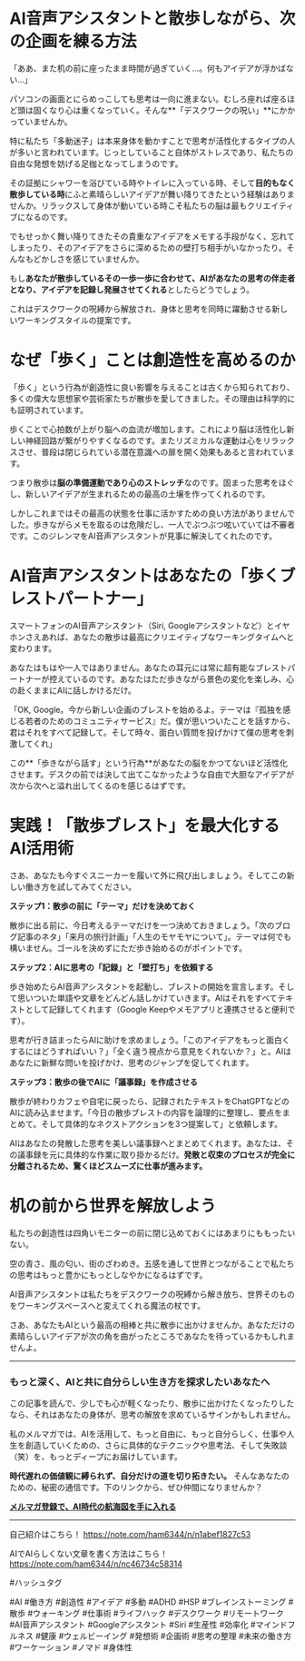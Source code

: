 
# AI音声アシスタントと散歩しながら、次の企画を練る方法

「ああ、また机の前に座ったまま時間が過ぎていく…。何もアイデアが浮かばない…」

パソコンの画面とにらめっこしても思考は一向に進まない。むしろ座れば座るほど頭は固くなり心は重くなっていく。そんな**「デスクワークの呪い」**にかかっていませんか。

特に私たち「多動迷子」は本来身体を動かすことで思考が活性化するタイプの人が多いと言われています。じっとしていること自体がストレスであり、私たちの自由な発想を妨げる足枷となってしまうのです。

その証拠にシャワーを浴びている時やトイレに入っている時、そして**目的もなく散歩している時**にふと素晴らしいアイデアが舞い降りてきたという経験はありませんか。リラックスして身体が動いている時こそ私たちの脳は最もクリエイティブになるのです。

でもせっかく舞い降りてきたその貴重なアイデアをメモする手段がなく、忘れてしまったり、そのアイデアをさらに深めるための壁打ち相手がいなかったり。そんなもどかしさを感じていませんか。

もし**あなたが散歩しているその一歩一歩に合わせて、AIがあなたの思考の伴走者となり、アイデアを記録し発展させてくれる**としたらどうでしょう。

これはデスクワークの呪縛から解放され、身体と思考を同時に躍動させる新しいワーキングスタイルの提案です。

# なぜ「歩く」ことは創造性を高めるのか

「歩く」という行為が創造性に良い影響を与えることは古くから知られており、多くの偉大な思想家や芸術家たちが散歩を愛してきました。その理由は科学的にも証明されています。

歩くことで心拍数が上がり脳への血流が増加します。これにより脳は活性化し新しい神経回路が繋がりやすくなるのです。またリズミカルな運動は心をリラックスさせ、普段は閉じられている潜在意識への扉を開く効果もあると言われています。

つまり散歩は**脳の準備運動であり心のストレッチ**なのです。固まった思考をほぐし、新しいアイデアが生まれるための最高の土壌を作ってくれるのです。

しかしこれまではその最高の状態を仕事に活かすための良い方法がありませんでした。歩きながらメモを取るのは危険だし、一人でぶつぶつ呟いていては不審者です。このジレンマをAI音声アシスタントが見事に解決してくれたのです。

# AI音声アシスタントはあなたの「歩くブレストパートナー」

スマートフォンのAI音声アシスタント（Siri, Googleアシスタントなど）とイヤホンさえあれば、あなたの散歩は最高にクリエイティブなワーキングタイムへと変わります。

あなたはもはや一人ではありません。あなたの耳元には常に超有能なブレストパートナーが控えているのです。あなたはただ歩きながら景色の変化を楽しみ、心の赴くままにAIに話しかけるだけ。

「OK, Google。今から新しい企画のブレストを始めるよ。テーマは『孤独を感じる若者のためのコミュニティサービス』だ。僕が思いついたことを話すから、君はそれをすべて記録して。そして時々、面白い質問を投げかけて僕の思考を刺激してくれ」

この**「歩きながら話す」という行為**があなたの脳をかつてないほど活性化させます。デスクの前では決して出てこなかったような自由で大胆なアイデアが次から次へと溢れ出してくるのを感じるはずです。

# 実践！「散歩ブレスト」を最大化するAI活用術

さあ、あなたも今すぐスニーカーを履いて外に飛び出しましょう。そしてこの新しい働き方を試してみてください。

**ステップ1：散歩の前に「テーマ」だけを決めておく**

散歩に出る前に、今日考えるテーマだけを一つ決めておきましょう。「次のブログ記事のネタ」「来月の旅行計画」「人生のモヤモヤについて」。テーマは何でも構いません。ゴールを決めずにただ歩き始めるのがポイントです。

**ステップ2：AIに思考の「記録」と「壁打ち」を依頼する**

歩き始めたらAI音声アシスタントを起動し、ブレストの開始を宣言します。そして思いついた単語や文章をどんどん話しかけていきます。AIはそれをすべてテキストとして記録してくれます（Google Keepやメモアプリと連携させると便利です）。

思考が行き詰まったらAIに助けを求めましょう。「このアイデアをもっと面白くするにはどうすればいい？」「全く違う視点から意見をくれないか？」と。AIはあなたに新鮮な問いを投げかけ、思考のジャンプを促してくれます。

**ステップ3：散歩の後でAIに「議事録」を作成させる**

散歩が終わりカフェや自宅に戻ったら、記録されたテキストをChatGPTなどのAIに読み込ませます。「今日の散歩ブレストの内容を論理的に整理し、要点をまとめて。そして具体的なネクストアクションを3つ提案して」と依頼します。

AIはあなたの発散した思考を美しい議事録へとまとめてくれます。あなたは、その議事録を元に具体的な作業に取り掛かるだけ。**発散と収束のプロセスが完全に分離されるため、驚くほどスムーズに仕事が進みます。**

# 机の前から世界を解放しよう

私たちの創造性は四角いモニターの前に閉じ込めておくにはあまりにももったいない。

空の青さ、風の匂い、街のざわめき。五感を通して世界とつながることで私たちの思考はもっと豊かにもっとしなやかになるはずです。

AI音声アシスタントは私たちをデスクワークの呪縛から解き放ち、世界そのものをワーキングスペースへと変えてくれる魔法の杖です。

さあ、あなたもAIという最高の相棒と共に散歩に出かけませんか。あなただけの素晴らしいアイデアが次の角を曲がったところであなたを待っているかもしれませんよ。

---

### もっと深く、AIと共に自分らしい生き方を探求したいあなたへ

この記事を読んで、少しでも心が軽くなったり、散歩に出かけたくなったりしたなら、それはあなたの身体が、思考の解放を求めているサインかもしれません。

私のメルマガでは、AIを活用して、もっと自由に、もっと自分らしく、仕事や人生を創造していくための、さらに具体的なテクニックや思考法、そして失敗談（笑）を、もっとディープにお届けしています。

**時代遅れの価値観に縛られず、自分だけの道を切り拓きたい。** そんなあなたのための、秘密の通信です。下のリンクから、ぜひ仲間になりませんか？

**[メルマガ登録で、AI時代の航海図を手に入れる](https://pessham.com/)**

---

自己紹介はこちら！
https://note.com/ham6344/n/n1abef1827c53

AIでAIらしくない文章を書く方法はこちら！
https://note.com/ham6344/n/nc46734c58314

#ハッシュタグ

#AI #働き方 #創造性 #アイデア #多動 #ADHD #HSP #ブレインストーミング #散歩 #ウォーキング #仕事術 #ライフハック #デスクワーク #リモートワーク #AI音声アシスタント #Googleアシスタント #Siri #生産性 #効率化 #マインドフルネス #健康 #ウェルビーイング #発想術 #企画術 #思考の整理 #未来の働き方 #ワーケーション #ノマド #身体性
